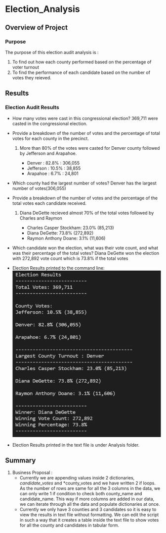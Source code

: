 # Election_Analysis

## Overview of Project

### Purpose
The purpose of this election audit analysis is :
1. To find out how each county performed based on the percentage of voter turnout
2. To find the performance of each candidate based on the number of votes they reieved. 

## Results

### Election Audit Results
- How many votes were cast in this congressional election?
  369,711 were casted in the congressional election.
  
- Provide a breakdown of the number of votes and the percentage of total votes 
  for each county in the precinct.
  1. More than 80% of the votes were casted for Denver county followed by Jefferson and Arapahoe.
     
	 - Denver : 82.8% : 306,055
	 - Jefferson : 10.5% : 38,855
	 - Arapahoe : 6.7% : 24,801
	 
- Which county had the largest number of votes?
  Denver has the largest number of votes(306,055)
  
- Provide a breakdown of the number of votes and the percentage of the
  total votes each candidate received.
  1. Diana DeGette recieved almost 70% of the total votes followed by Charles and Raymon
  
     - Charles Casper Stockham: 23.0% (85,213)
     - Diana DeGette: 73.8% (272,892)
	 - Raymon Anthony Doane: 3.1% (11,606)
  
- Which candidate won the election, what was their vote count, and what was 
  their percentage of the total votes?
  Diana DeGette won the election with 272,892 vote count which is 73.8% if the total votes 
  
- Election Results printed to the command line: 
![](./Resources/ElectionResults.PNG)
  
- Election Results printed in the text file is under Analysis folder. 

## Summary

1. Business Proposal :
   - Currently we are appending values inside 2 dictionaries, *candidate_votes* and *county_votes and we have written
     2 if loops. As the number of rows are same for all the 3 columns in the data, we can only write 1 if condition 
	 to check both county_name and candidate_name. This way if more columns are added in our data, we can iterate through 
	 all the data and populate dictionaries at once. 
   - Currently we only have 3 counties and 3 candidates so it is easy to view the results in text file without formatting.
     We can edit the script in such a way that it creates a table inside the text file to show votes for all the county and
	 candidates in tabular form.
	 
  
	 
